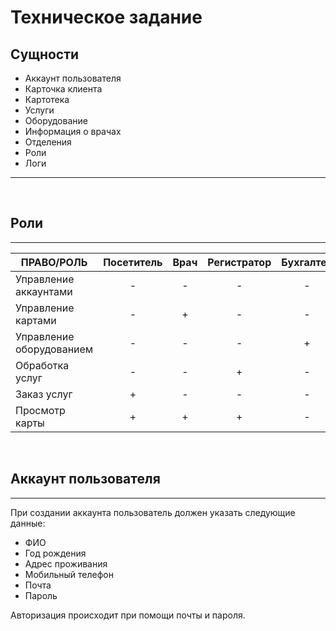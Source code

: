 # Техническое задание
## Сущности
- Аккаунт пользователя
- Карточка клиента
- Картотека
- Услуги
- Оборудование
- Информация о врачах
- Отделения
- Роли
- Логи
---
<br>

## Роли
---
| ПРАВО/РОЛЬ | Посетитель | Врач | Регистратор | Бухгалтер | Администратор |
|---|:---:|:---:|:---:|:---:|:---:|
| Управление аккаунтами | - | - | - | - | + |
| Управление картами | - | + | - | - | + |
| Управление оборудованием | - | - | - | + | + |
| Обработка услуг | - | - | + | - | + |
| Заказ услуг | + | - | - | - | - |
| Просмотр карты | + | + | + | - | + |


<br>

## Аккаунт пользователя
---
При создании аккаунта пользователь должен указать следующие данные:
- ФИО
- Год рождения
- Адрес проживания
- Мобильный телефон
- Почта
- Пароль

Авторизация происходит при помощи почты и пароля.